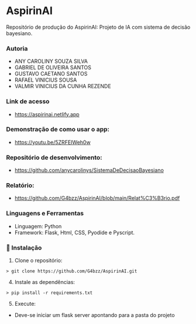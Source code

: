 # AspirinAI

Repositório de produção do AspirinAI: Projeto de IA com sistema de decisão bayesiano.

### Autoria
* ANY CAROLINY SOUZA SILVA
* GABRIEL DE OLIVEIRA SANTOS
* GUSTAVO CAETANO SANTOS
* RAFAEL VINICIUS SOUSA
* VALMIR VINICIUS DA CUNHA REZENDE 

### Link de acesso
- https://aspirinai.netlify.app

### Demonstração de como usar o app:
- https://youtu.be/5ZRFEIWeh0w

### Repositório de desenvolvimento:
- https://github.com/anycarolinys/SistemaDeDecisaoBayesiano

### Relatório:
- https://github.com/G4bzz/AspirinAI/blob/main/Relat%C3%B3rio.pdf

### Linguagens e Ferramentas

* Linguagem: Python
* Framework: Flask, Html, CSS, Pyodide e Pyscript.

### 🔧 Instalação

1. Clone o repositório:
```
> git clone https://github.com/G4bzz/AspirinAI.git
```

4. Instale as dependências:
```
> pip install -r requirements.txt
```

5. Execute:
- Deve-se iniciar um flask server apontando para a pasta do projeto
